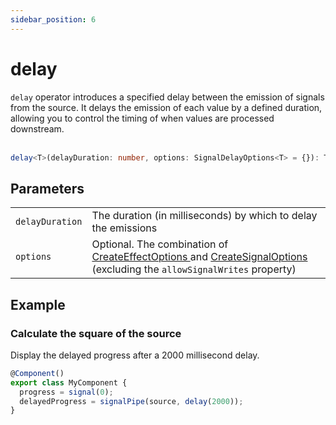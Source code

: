 ```yaml
---
sidebar_position: 6
---
```


# delay

<code>delay</code> operator introduces a specified delay between the emission of signals from the source. It delays the emission of each value by a defined duration, allowing you to control the timing of when values are processed downstream.
<br/><br/>

```ts
delay<T>(delayDuration: number, options: SignalDelayOptions<T> = {}): T
```

## Parameters

<table>
  <tbody>
    <tr>
      <td>
        <code>delayDuration</code>
      </td>
      <td>The duration (in milliseconds) by which to delay the emissions</td>
    </tr>
    <tr>
      <td> 
        <code>options</code>
      </td>
      <td>
        Optional.
        The combination of
        <a target="_blank" href="https://angular.io/api/core/CreateEffectOptions"> CreateEffectOptions </a> and 
        <a target="_blank" href="https://angular.io/api/core/CreateSignalOptions"> CreateSignalOptions </a>
        (excluding the <code>allowSignalWrites</code> property)
      </td>
    </tr>
  </tbody>
</table>

## Example

### Calculate the square of the source

Display the delayed progress after a 2000 millisecond delay.

```ts
@Component()
export class MyComponent {
  progress = signal(0);
  delayedProgress = signalPipe(source, delay(2000));
}
```

